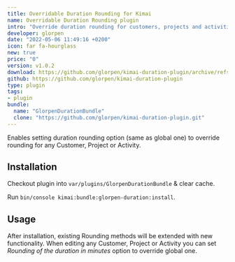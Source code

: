 ```yaml
---
title: Overridable Duration Rounding for Kimai
name: Overridable Duration Rounding plugin
intro: "Override duration rounding for customers, projects and activities"
developer: glorpen
date: "2022-05-06 11:49:16 +0200"
icon: far fa-hourglass
new: true
price: "0"
version: v1.0.2
download: https://github.com/glorpen/kimai-duration-plugin/archive/refs/heads/master.zip
github: https://github.com/glorpen/kimai-duration-plugin
type: plugin
tags:
- plugin
bundle:
  name: "GlorpenDurationBundle"
  clone: "https://github.com/glorpen/kimai-duration-plugin.git"
---
```


Enables setting duration rounding option (same as global one) to override rounding for any Customer, Project or Activity.

## Installation

Checkout plugin into `var/plugins/GlorpenDurationBundle` & clear cache.

Run `bin/console kimai:bundle:glorpen-duration:install`.

## Usage

After installation, existing Rounding methods will be extended with new functionality.
When editing any Customer, Project or Activity you can set *Rounding of the duration in minutes* option to override global one.

